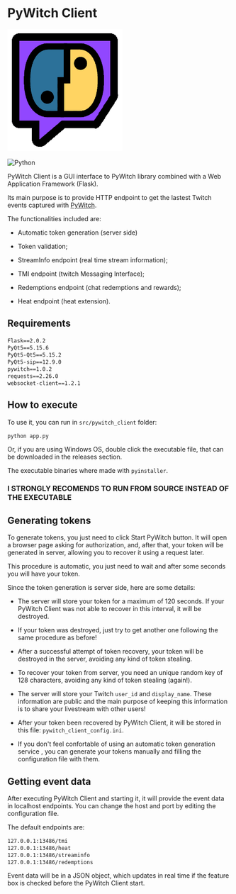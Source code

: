 # PyWitch Client

![pywitch_logo](logo/pywitch_logo_color.png)

![Python](https://img.shields.io/badge/python-3670A0?style=for-the-badge&logo=python&logoColor=ffdd54)

PyWitch Client is a GUI interface to PyWitch library combined with a Web
Application Framework (Flask).

Its main purpose is to provide HTTP endpoint to get the lastest Twitch events
captured with [PyWitch](https://github.com/ouriquegustavo/pywitch).

The functionalities included are: 

* Automatic token generation (server side)

* Token validation;

* StreamInfo endpoint (real time stream information);

* TMI endpoint (twitch Messaging Interface);

* Redemptions endpoint (chat redemptions and rewards);

* Heat endpoint (heat extension).

## Requirements ##
```
Flask==2.0.2
PyQt5==5.15.6
PyQt5-Qt5==5.15.2
PyQt5-sip==12.9.0
pywitch==1.0.2
requests==2.26.0
websocket-client==1.2.1
```

## How to execute ##
To use it, you can run in `src/pywitch_client` folder:
```
python app.py
```

Or, if you are using Windows OS, double click the executable file, that can be
downloaded in the releases section.

The executable binaries where made with `pyinstaller`.

### I STRONGLY RECOMENDS TO RUN FROM SOURCE INSTEAD OF THE EXECUTABLE ###

## Generating tokens ##

To generate tokens, you just need to click Start PyWitch button. It will open
a browser page asking for authorization, and, after that, your token will be
generated in server, allowing you to recover it using a request later.

This procedure is automatic, you just need to wait and after some seconds
you will have your token.

Since the token generation is server side, here are some details:

* The server will store your token for a maximum of 120 seconds. If your
PyWitch Client was not able to recover in this interval, it will be destroyed.

* If your token was destroyed, just try to get another one following the same
procedure as before!

* After a successful attempt of token recovery, your token will be destroyed
in the server, avoiding any kind of token stealing.

* To recover your token from server, you need an unique random key of 128
characters, avoiding any kind of token stealing (again!).

* The server will store your Twitch `user_id` and `display_name`. These
information are public and the main purpose of keeping this information is to
share your livestream with other users!

* After your token been recovered by PyWitch Client, it will be stored in
this file: `pywitch_client_config.ini`.

* If you don't feel confortable of using an automatic token generation service
, you can generate your tokens manually and filling the configuration file
with them.

## Getting event data ##

After executing PyWitch Client and starting it, it will provide the event data
in localhost endpoints. You can change the host and port by editing the
configuration file.

The default endpoints are:
```
127.0.0.1:13486/tmi
127.0.0.1:13486/heat
127.0.0.1:13486/streaminfo
127.0.0.1:13486/redemptions
```

Event data will be in a JSON object, which updates in real time if the feature
box is checked before the PyWitch Client start.


